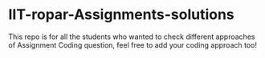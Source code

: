 # IIT-ropar-Assignments-solutions
This repo is for all the students who wanted to check different approaches of Assignment Coding question, feel free to add your coding approach too!
